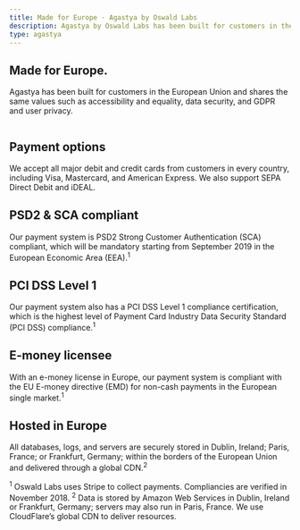 ```yaml
---
title: Made for Europe · Agastya by Oswald Labs
description: Agastya by Oswald Labs has been built for customers in the European Union and shares the same values such as accessibility and equality, data security, and GDPR and user privacy.
type: agastya
---
```


<section class="hero pb-5">
	<div class="container">
		<div class="row">
			<div class="col-md-6">
				<h1>Made for Europe.</h1>
				<p class="intro-para">Agastya has been built for customers in the European Union and shares the same values such as accessibility and equality, data security, and GDPR and user privacy.</p>
			</div>
			<div class="col-md-6 text-right">
				<img class="hero-image-alt-2" alt="" src="https://undraw.oswaldlabs.com/e96300/gdpr.svg">
			</div>
		</div>
	</div>
</section>
<section>
	<div class="container">
		<div class="row">
			<div class="col-md-6 mb-5">
				<i class="fas fa-euro-sign fa-2x text-muted mb-4"></i>
				<h2 class="subheading">Payment options</h2>
				<p>We accept all major debit and credit cards from customers in every country, including Visa, Mastercard, and American Express. We also support SEPA Direct Debit and iDEAL.</p>
			</div>
		</div>
		<div class="row">
			<div class="col-md-6 mb-5">
				<i class="fas fa-lock fa-2x text-muted mb-4"></i>
				<h2 class="subheading">PSD2 &amp; SCA compliant</h2>
				<p>Our payment system is PSD2 Strong Customer Authentication (SCA) compliant, which will be mandatory starting from September 2019 in the European Economic Area (EEA).<sup>1</sup></p>
			</div>
			<div class="col-md-6 mb-5">
				<i class="fas fa-shield-alt fa-2x text-muted mb-4"></i>
				<h2 class="subheading">PCI DSS Level 1</h2>
				<p>Our payment system also has a PCI DSS Level 1 compliance certification, which is the highest level of Payment Card Industry Data Security Standard (PCI DSS) compliance.<sup>1</sup></p>
			</div>
			<div class="col-md-6 mb-5">
				<i class="fas fa-money-bill-wave fa-2x text-muted mb-4"></i>
				<h2 class="subheading">E-money licensee</h2>
				<p>With an e-money license in Europe, our payment system is compliant with the EU E-money directive (EMD) for non-cash payments in the European single market.<sup>1</sup></p>
			</div>
			<div class="col-md-6 mb-5">
				<i class="fas fa-globe-africa fa-2x text-muted mb-4"></i>
				<h2 class="subheading">Hosted in Europe</h2>
				<p>All databases, logs, and servers are securely stored in Dublin, Ireland; Paris, France; or Frankfurt, Germany; within the borders of the European Union and delivered through a global CDN.<sup>2</sup></p>
			</div>
		</div>
		<p class="small mt-5">
			<sup>1</sup> Oswald Labs uses Stripe to collect payments. Compliancies are verified in November 2018. <sup>2</sup> Data is stored by Amazon Web Services in Dublin, Ireland or Frankfurt, Germany; servers may also run in Paris, France. We use CloudFlare’s global CDN to deliver resources.
		</p>
	</div>
</section>